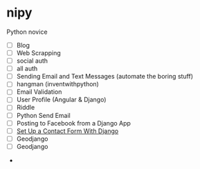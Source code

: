 # nipy
Python novice

- [ ] Blog 
- [ ] Web Scrapping
- [ ] social auth
- [ ] all auth
- [ ] Sending Email and Text Messages (automate the boring stuff)
- [ ] hangman (inventwithpython)
- [ ] Email Validation
- [ ] User Profile (Angular & Django)
- [ ] Riddle
- [ ] Python Send Email 
- [ ] Posting to Facebook from a Django App
- [ ] [Set Up a Contact Form With Django](https://hellowebapp.com/news/tutorial-setting-up-a-contact-form-with-django/)
- [ ] Geodjango
- [ ] Geodjango
- 